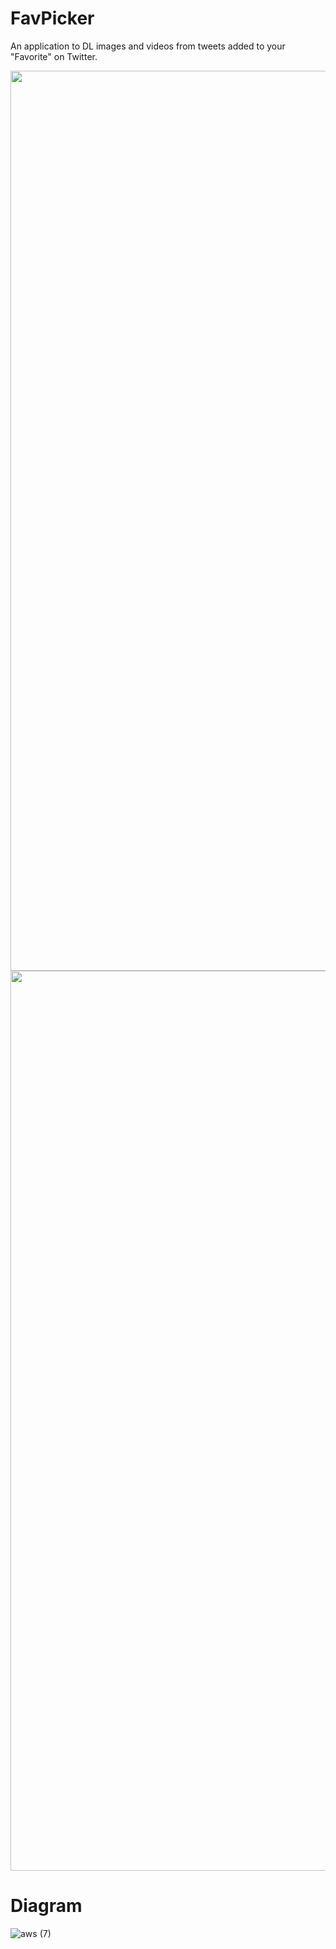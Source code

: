 # FavPicker
An application to DL images and videos from tweets added to your "Favorite" on Twitter. 

<img width="1440" alt="" src="https://user-images.githubusercontent.com/61940392/117962262-fd6a5e80-b359-11eb-985a-d904d0455e07.png">

<img width="1440" alt="" src="https://user-images.githubusercontent.com/61940392/117963679-a4032f00-b35b-11eb-829f-d8425f47a9ec.png">


# Diagram

![aws (7)](https://user-images.githubusercontent.com/61940392/117962454-33a7de00-b35a-11eb-8a06-d0ccc852704f.png)
